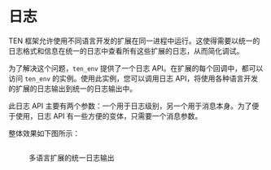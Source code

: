 # 日志

TEN 框架允许使用不同语言开发的扩展在同一进程中运行。这使得需要以统一的日志格式和信息在统一的日志中查看所有这些扩展的日志，从而简化调试。

为了解决这个问题，`ten_env` 提供了一个日志 API。在扩展的每个回调中，都可以访问 `ten_env` 的实例。使用此实例，您可以调用日志 API，将使用各种语言开发的扩展的日志输出到统一的日志输出中。

此日志 API 主要有两个参数：一个用于日志级别，另一个用于消息本身。为了便于使用，日志 API 有一些方便的变体，只需要一个消息参数。

整体效果如下图所示：

<figure><img src="../../assets/png/log.png" alt=""><figcaption><p>多语言扩展的统一日志输出</p></figcaption></figure>
